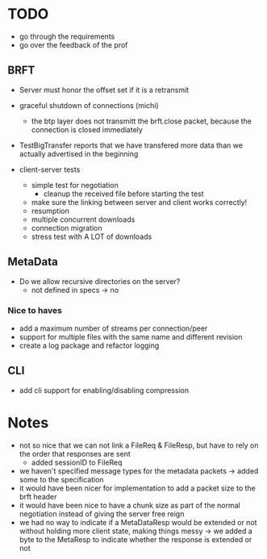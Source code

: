 # TODO
- go through the requirements
- go over the feedback of the prof

## BRFT
- Server must honor the offset set if it is a retransmit 
- graceful shutdown of connections (michi)
    - the btp layer does not transmitt the brft.close packet, because the connection is closed immediately
- TestBigTransfer reports that we have transfered more data than we actually advertised in the beginning

- client-server tests
    - simple test for negotiation
        - cleanup the received file before starting the test
    - make sure the linking between server and client works correctly!
    - resumption
    - multiple concurrent downloads
    - connection migration
    - stress test with A LOT of downloads

## MetaData
- Do we allow recursive directories on the server?
    - not defined in specs -> no

### Nice to haves
- add a maximum number of streams per connection/peer
- support for multiple files with the same name and different revision
- create a log package and refactor logging

## CLI
- add cli support for enabling/disabling compression

# Notes
- not so nice that we can not link a FileReq & FileResp, but have to rely on the order that responses are sent
    - added sessionID to FileReq
- we haven't specified message types for the metadata packets -> added some to the specification
- it would have been nicer for implementation to add a packet size to the brft header
- it would have been nice to have a chunk size as part of the normal negotiation instead of giving the server free reign
- we had no way to indicate if a MetaDataResp would be extended or not without holding more client state, making things messy
    -> we added a byte to the MetaResp to indicate whether the response is extended or not
